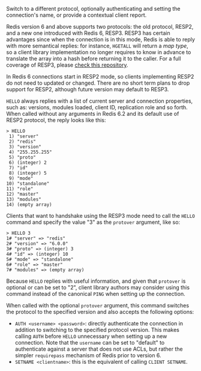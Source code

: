 Switch to a different protocol, optionally authenticating and setting the
connection's name, or provide a contextual client report.

Redis version 6 and above supports two protocols: the old protocol, RESP2, and
a new one introduced with Redis 6, RESP3. RESP3 has certain advantages since
when the connection is in this mode, Redis is able to reply with more semantical
replies: for instance, `HGETALL` will return a *map type*, so a client library
implementation no longer requires to know in advance to translate the array into
a hash before returning it to the caller. For a full coverage of RESP3, please
[check this repository](https://github.com/antirez/resp3).

In Redis 6 connections start in RESP2 mode, so clients implementing RESP2 do
not need to updated or changed. There are no short term plans to drop support for
RESP2, although future version may default to RESP3.

`HELLO` always replies with a list of current server and connection properties,
such as: versions, modules loaded, client ID, replication role and so forth.
When called without any arguments in Redis 6.2 and its default use of RESP2
protocol, the reply looks like this:

    > HELLO
     1) "server"
     2) "redis"
     3) "version"
     4) "255.255.255"
     5) "proto"
     6) (integer) 2
     7) "id"
     8) (integer) 5
     9) "mode"
    10) "standalone"
    11) "role"
    12) "master"
    13) "modules"
    14) (empty array)

Clients that want to handshake using the RESP3 mode need to call the `HELLO`
command and specify the value "3" as the `protover` argument, like so:

    > HELLO 3
    1# "server" => "redis"
    2# "version" => "6.0.0"
    3# "proto" => (integer) 3
    4# "id" => (integer) 10
    5# "mode" => "standalone"
    6# "role" => "master"
    7# "modules" => (empty array)

Because `HELLO` replies with useful information, and given that `protover` is
optional or can be set to "2", client library authors may consider using this
command instead of the canonical `PING` when setting up the connection.

When called with the optional `protover` argument, this command switches the
protocol to the specified version and also accepts the following options:

* `AUTH <username> <password>`: directly authenticate the connection in addition to switching to the specified protocol version. This makes calling `AUTH` before `HELLO` unnecessary when setting up a new connection. Note that the `username` can be set to "default" to authenticate against a server that does not use ACLs, but rather the simpler `requirepass` mechanism of Redis prior to version 6.
* `SETNAME <clientname>`: this is the equivalent of calling `CLIENT SETNAME`.

